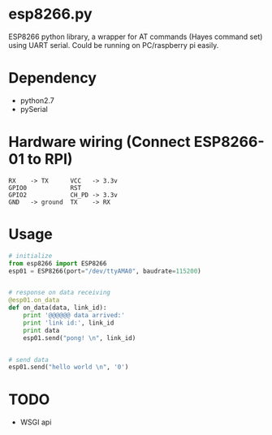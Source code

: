 # esp8266.py

ESP8266 python library, a wrapper for AT commands (Hayes command set) using UART serial.
Could be running on PC/raspberry pi easily.

# Dependency

* python2.7
* pySerial

# Hardware wiring (Connect ESP8266-01 to RPI)

    RX    -> TX      VCC   -> 3.3v
    GPIO0            RST
    GPIO2            CH_PD -> 3.3v
    GND   -> ground  TX    -> RX

# Usage

```python
# initialize
from esp8266 import ESP8266
esp01 = ESP8266(port="/dev/ttyAMA0", baudrate=115200)


# response on data receiving
@esp01.on_data
def on_data(data, link_id):
    print '@@@@@@ data arrived:'
    print 'link id:', link_id
    print data
    esp01.send("pong! \n", link_id)


# send data
esp01.send("hello world \n", '0')
```

# TODO

* WSGI api
